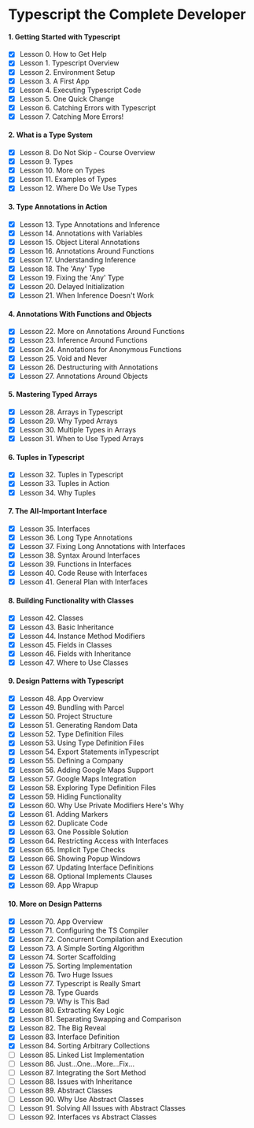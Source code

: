 # Typescript the Complete Developer

#### 1. Getting Started with Typescript

- [x] Lesson 0. How to Get Help
- [x] Lesson 1. Typescript Overview
- [x] Lesson 2. Environment Setup
- [x] Lesson 3. A First App
- [x] Lesson 4. Executing Typescript Code
- [x] Lesson 5. One Quick Change
- [x] Lesson 6. Catching Errors with Typescript
- [x] Lesson 7. Catching More Errors!

#### 2. What is a Type System

- [x] Lesson 8. Do Not Skip - Course Overview
- [x] Lesson 9. Types
- [x] Lesson 10. More on Types
- [x] Lesson 11. Examples of Types
- [x] Lesson 12. Where Do We Use Types

#### 3. Type Annotations in Action

- [x] Lesson 13. Type Annotations and Inference
- [x] Lesson 14. Annotations with Variables
- [x] Lesson 15. Object Literal Annotations
- [x] Lesson 16. Annotations Around Functions
- [x] Lesson 17. Understanding Inference
- [x] Lesson 18. The 'Any' Type
- [x] Lesson 19. Fixing the 'Any' Type
- [x] Lesson 20. Delayed Initialization
- [x] Lesson 21. When Inference Doesn't Work

#### 4. Annotations With Functions and Objects

- [x] Lesson 22. More on Annotations Around Functions
- [x] Lesson 23. Inference Around Functions
- [x] Lesson 24. Annotations for Anonymous Functions
- [x] Lesson 25. Void and Never
- [x] Lesson 26. Destructuring with Annotations
- [x] Lesson 27. Annotations Around Objects

#### 5. Mastering Typed Arrays

- [x] Lesson 28. Arrays in Typescript
- [x] Lesson 29. Why Typed Arrays
- [x] Lesson 30. Multiple Types in Arrays
- [x] Lesson 31. When to Use Typed Arrays

#### 6. Tuples in Typescript

- [x] Lesson 32. Tuples in Typescript
- [x] Lesson 33. Tuples in Action
- [x] Lesson 34. Why Tuples

#### 7. The All-Important Interface

- [x] Lesson 35. Interfaces
- [x] Lesson 36. Long Type Annotations
- [x] Lesson 37. Fixing Long Annotations with Interfaces
- [x] Lesson 38. Syntax Around Interfaces
- [x] Lesson 39. Functions in Interfaces
- [x] Lesson 40. Code Reuse with Interfaces
- [x] Lesson 41. General Plan with Interfaces

#### 8. Building Functionality with Classes

- [x] Lesson 42. Classes
- [x] Lesson 43. Basic Inheritance
- [x] Lesson 44. Instance Method Modifiers
- [x] Lesson 45. Fields in Classes
- [x] Lesson 46. Fields with Inheritance
- [x] Lesson 47. Where to Use Classes

#### 9. Design Patterns with Typescript

- [x] Lesson 48. App Overview
- [x] Lesson 49. Bundling with Parcel
- [x] Lesson 50. Project Structure
- [x] Lesson 51. Generating Random Data
- [x] Lesson 52. Type Definition Files
- [x] Lesson 53. Using Type Definition Files
- [x] Lesson 54. Export Statements inTypescript
- [x] Lesson 55. Defining a Company
- [x] Lesson 56. Adding Google Maps Support
- [x] Lesson 57. Google Maps Integration
- [x] Lesson 58. Exploring Type Definition Files
- [x] Lesson 59. Hiding Functionality
- [x] Lesson 60. Why Use Private Modifiers Here's Why
- [x] Lesson 61. Adding Markers
- [x] Lesson 62. Duplicate Code
- [x] Lesson 63. One Possible Solution
- [x] Lesson 64. Restricting Access with Interfaces
- [x] Lesson 65. Implicit Type Checks
- [x] Lesson 66. Showing Popup Windows
- [x] Lesson 67. Updating Interface Definitions
- [x] Lesson 68. Optional Implements Clauses
- [x] Lesson 69. App Wrapup

#### 10. More on Design Patterns

- [x] Lesson 70. App Overview
- [x] Lesson 71. Configuring the TS Compiler
- [x] Lesson 72. Concurrent Compilation and Execution
- [x] Lesson 73. A Simple Sorting Algorithm
- [x] Lesson 74. Sorter Scaffolding
- [x] Lesson 75. Sorting Implementation
- [x] Lesson 76. Two Huge Issues
- [x] Lesson 77. Typescript is Really Smart
- [x] Lesson 78. Type Guards
- [x] Lesson 79. Why is This Bad
- [x] Lesson 80. Extracting Key Logic
- [x] Lesson 81. Separating Swapping and Comparison
- [x] Lesson 82. The Big Reveal
- [x] Lesson 83. Interface Definition
- [x] Lesson 84. Sorting Arbitrary Collections
- [ ] Lesson 85. Linked List Implementation
- [ ] Lesson 86. Just...One...More...Fix...
- [ ] Lesson 87. Integrating the Sort Method
- [ ] Lesson 88. Issues with Inheritance
- [ ] Lesson 89. Abstract Classes
- [ ] Lesson 90. Why Use Abstract Classes
- [ ] Lesson 91. Solving All Issues with Abstract Classes
- [ ] Lesson 92. Interfaces vs Abstract Classes
